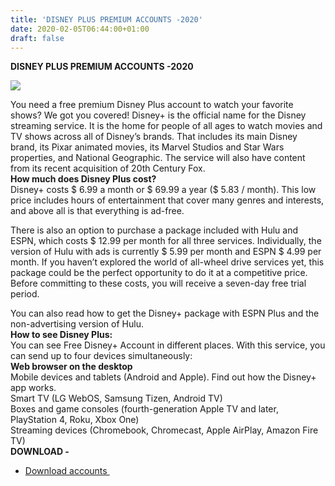 ```yaml
---
title: 'DISNEY PLUS PREMIUM ACCOUNTS -2020'
date: 2020-02-05T06:44:00+01:00
draft: false
---
```


**DISNEY PLUS PREMIUM ACCOUNTS -2020**  

[![](https://1.bp.blogspot.com/-6o45H0ZeEf8/XjpVeAjYsxI/AAAAAAAACXk/H3ZrzoMT420Yn20fqs6OGkgAlWObmaxMACNcBGAsYHQ/s640/disney-plus-logo-1547x1030.jpg)](https://1.bp.blogspot.com/-6o45H0ZeEf8/XjpVeAjYsxI/AAAAAAAACXk/H3ZrzoMT420Yn20fqs6OGkgAlWObmaxMACNcBGAsYHQ/s1600/disney-plus-logo-1547x1030.jpg)

You need a free premium Disney Plus account to watch your favorite shows? We got you covered! Disney+ is the official name for the Disney streaming service. It is the home for people of all ages to watch movies and TV shows across all of Disney’s brands. That includes its main Disney brand, its Pixar animated movies, its Marvel Studios and Star Wars properties, and National Geographic. The service will also have content from its recent acquisition of 20th Century Fox.  
**How much does Disney Plus cost?**  
Disney+ costs $ 6.99 a month or $ 69.99 a year ($ 5.83 / month). This low price includes hours of entertainment that cover many genres and interests, and above all is that everything is ad-free.  
  
There is also an option to purchase a package included with Hulu and ESPN, which costs $ 12.99 per month for all three services. Individually, the version of Hulu with ads is currently $ 5.99 per month and ESPN $ 4.99 per month. If you haven’t explored the world of all-wheel drive services yet, this package could be the perfect opportunity to do it at a competitive price.  
Before committing to these costs, you will receive a seven-day free trial period.  
  
You can also read how to get the Disney+ package with ESPN Plus and the non-advertising version of Hulu.  
**How to see Disney Plus:**  
You can see Free Disney+ Account in different places. With this service, you can send up to four devices simultaneously:  
**Web browser on the desktop**  
Mobile devices and tablets (Android and Apple). Find out how the Disney+ app works.  
Smart TV (LG WebOS, Samsung Tizen, Android TV)  
Boxes and game consoles (fourth-generation Apple TV and later, PlayStation 4, Roku, Xbox One)  
Streaming devices (Chromebook, Chromecast, Apple AirPlay, Amazon Fire TV)  
**DOWNLOAD -**

  
*   [Download accounts ](https://www.up-4ever.org/cbaa2voasm7k)